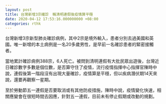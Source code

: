 ```yaml
---
layout: post
title: 台灣新增3宗確診　稱清明連假後疫情算平穩
date: 2020-04-12 17:53:16.000000000 +08:00
categories: rthk
---
```


台灣新增3宗新型肺炎確診病例，其中2宗是境外輸入，患者分別去過美國和英國。唯一新增的本土病例是一名20多歲男性，是早前一名確診患者的緊密接觸者。

當地累計確診病例388宗，6人死亡。被問到清明連假有大批民眾出遊後，台灣近日確診數字多數是個位數，是否算守住了疫情，流行疫情指揮中心指揮官陳時中說，連假後第一階段沒有出現大量確診，疫情算是平穩，但以疾病潛伏期14天來說，還要再觀察一星期。

至於勞動節五一連假是否要取消或有其他防疫措施，陳時中說，疫情變化快速，相關應變會在很短時間去因應，針對五一連假，目前未有停止假期或改動的規劃。
